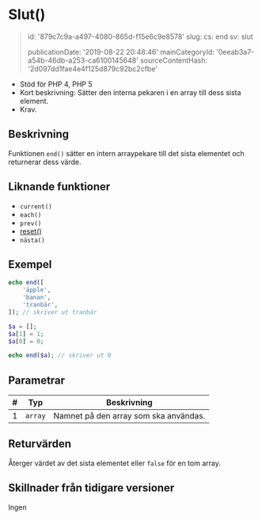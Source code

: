 Slut()
======

> id: '879c7c9a-a497-4080-865d-f15e6c9e8578'
> slug:
> 	cs: end
> 	sv: slut
> 
> publicationDate: '2019-08-22 20:48:46'
> mainCategoryId: '0eeab3a7-a54b-46db-a253-ca6100145648'
> sourceContentHash: '2d097dd1fae4e4f125d879c92bc2cfbe'

- Stöd för PHP 4, PHP 5
- Kort beskrivning: Sätter den interna pekaren i en array till dess sista element.
- Krav.

Beskrivning
--------------------------

Funktionen `end()` sätter en intern arraypekare till det sista elementet och returnerar dess värde.

Liknande funktioner
--------------------------

- `current()`
- `each()`
- `prev()`
- <a href="/reset">reset()</a>
- `nästa()`

Exempel
--------------------------

```php
echo end([
    'äpple',
    'banan',
    'tranbär',
]); // skriver ut tranbär
```



```php
$a = [];
$a[1] = 1;
$a[0] = 0;

echo end($a); // skriver ut 0
```

Parametrar
--------------------------

| # | Typ | Beskrivning |
| --- | ------- | ----- |
| 1 | `array` | Namnet på den array som ska användas. |

Returvärden
--------------------------

Återger värdet av det sista elementet eller `false` för en tom array.

Skillnader från tidigare versioner
--------------------------

Ingen
